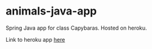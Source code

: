 # animals-java-app
Spring Java app for class Capybaras. Hosted on heroku.

Link to heroku app [here](here) 
